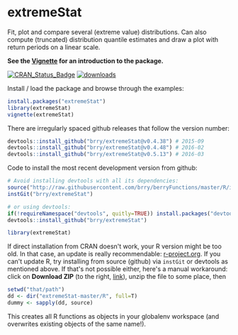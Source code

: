 extremeStat
===========

Fit, plot and compare several (extreme value) distributions. 
Can also compute (truncated) distribution quantile estimates and draw a plot with return periods on a linear scale.


**See the [Vignette](https://cran.r-project.org/web/packages/extremeStat/vignettes/extremeStat.html) for an introduction to the package.**


[![CRAN_Status_Badge](http://www.r-pkg.org/badges/version/extremeStat)](http://cran.r-project.org/package=extremeStat) [![downloads](http://cranlogs.r-pkg.org/badges/extremeStat)](http://www.r-pkg.org/services)

Install / load the package and browse through the examples:
```R
install.packages("extremeStat")
library(extremeStat)
vignette(extremeStat)
```
There are irregularly spaced github releases that follow the version number:
```R
devtools::install_github("brry/extremeStat@v0.4.38") # 2015-09
devtools::install_github("brry/extremeStat@v0.4.48") # 2016-02
devtools::install_github("brry/extremeStat@v0.5.13") # 2016-03
```

Code to install the most recent development version from github:

```R
# Avoid installing devtools with all its dependencies:
source("http://raw.githubusercontent.com/brry/berryFunctions/master/R/instGit.R")
instGit("brry/extremeStat")

# or using devtools:
if(!requireNamespace("devtools", quitly=TRUE)) install.packages("devtools")
devtools::install_github("brry/extremeStat")

library(extremeStat)
```

If direct installation from CRAN doesn't work, your R version might be too old. In that case, an update is really recommendable: [r-project.org](http://www.r-project.org/). If you can't update R, try installing from source (github) via `instGit` or devtools as mentioned above. If that's not possible either, here's a manual workaround:
click on **Download ZIP** (to the right, [link](https://github.com/brry/extremeStat/archive/master.zip)), unzip the file to some place, then
```R
setwd("that/path")
dd <- dir("extremeStat-master/R", full=T)
dummy <- sapply(dd, source)
```
This creates all R functions as objects in your globalenv workspace (and overwrites existing objects of the same name!).

